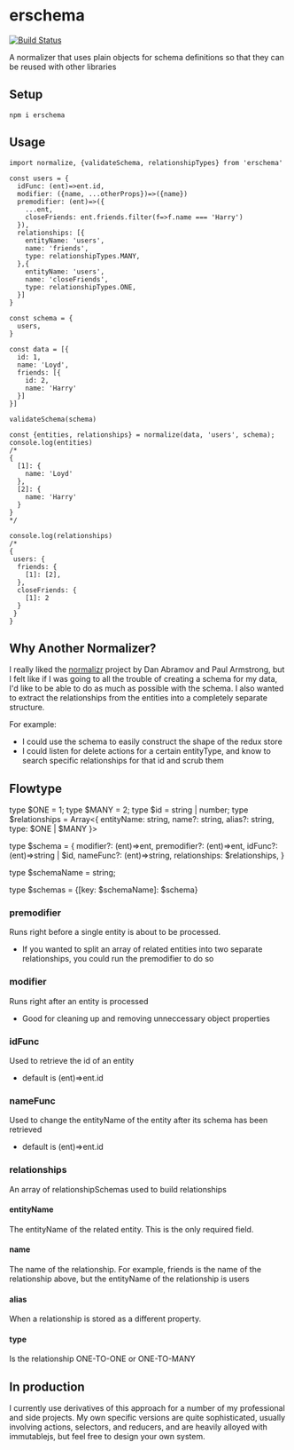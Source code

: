 # erschema

[![Build Status](https://travis-ci.org/l2silver/erschema.svg?branch=master)](https://travis-ci.org/l2silver/erschema)

A normalizer that uses plain objects for schema definitions so that they can be reused with other libraries

## Setup

```npm i erschema```

## Usage

```
import normalize, {validateSchema, relationshipTypes} from 'erschema'

const users = {
  idFunc: (ent)=>ent.id,
  modifier: ({name, ...otherProps})=>({name})
  premodifier: (ent)=>({
    ...ent,
    closeFriends: ent.friends.filter(f=>f.name === 'Harry')
  }),
  relationships: [{
    entityName: 'users',
    name: 'friends',
    type: relationshipTypes.MANY,
  },{
    entityName: 'users',
    name: 'closeFriends',
    type: relationshipTypes.ONE,
  }]
}

const schema = {
  users,
}

const data = [{
  id: 1,
  name: 'Loyd',
  friends: [{
    id: 2,
    name: 'Harry'
  }]
}]

validateSchema(schema)

const {entities, relationships} = normalize(data, 'users', schema);
console.log(entities)
/*
{
  [1]: {
    name: 'Loyd'
  },
  [2]: {
    name: 'Harry'
  }
}
*/

console.log(relationships)
/*
{
 users: {
  friends: {
    [1]: [2],
  },
  closeFriends: {
    [1]: 2
  }
 }
}
```

## Why Another Normalizer?

I really liked the [normalizr](https://github.com/paularmstrong/normalizr) project by Dan Abramov and Paul Armstrong, but I felt like if I was going to all the trouble of creating a schema for my data, I'd like to be able to do as much as possible with the schema. I also wanted to extract the relationships from the entities into a completely separate structure.

For example:
* I could use the schema to easily construct the shape of the redux store
* I could listen for delete actions for a certain entityType, and know to search specific relationships for that id and scrub them

## Flowtype

type $ONE = 1;
type $MANY = 2;
type $id = string | number;
type $relationships = Array<{
  entityName: string,
  name?: string,
  alias?: string,
  type: $ONE | $MANY
}>

type $schema = {
  modifier?: (ent)=>ent,
  premodifier?: (ent)=>ent,
  idFunc?: (ent)=>string | $id,
  nameFunc?: (ent)=>string,
  relationships: $relationships,
}

type $schemaName = string;

type $schemas = {[key: $schemaName]: $schema}

### premodifier
Runs right before a single entity is about to be processed.

* If you wanted to split an array of related entities into two separate relationships, you could run the premodifier to do so

### modifier
Runs right after an entity is processed

* Good for cleaning up and removing unneccessary object properties

### idFunc
Used to retrieve the id of an entity

* default is (ent)=>ent.id

### nameFunc
Used to change the entityName of the entity after its schema has been retrieved

* default is (ent)=>ent.id


### relationships
An array of relationshipSchemas used to build relationships

#### entityName
The entityName of the related entity. This is the only required field.

#### name
The name of the relationship. For example, friends is the name of the relationship above, but the entityName of the relationship is users

#### alias
When a relationship is stored as a different property.

#### type
Is the relationship ONE-TO-ONE or ONE-TO-MANY

## In production

I currently use derivatives of this approach for a number of my professional and side projects. My own specific versions are quite sophisticated, usually involving actions, selectors, and reducers, and are heavily alloyed with immutablejs, but feel free to design your own system.